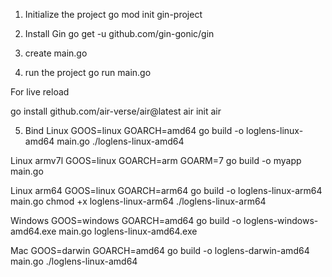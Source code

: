 1. Initialize the project
go mod init gin-project

2. Install Gin
go get -u github.com/gin-gonic/gin

3. create main.go
4. run the project
go run main.go


For live reload

go install github.com/air-verse/air@latest
air init
air


5. Bind 
Linux
GOOS=linux GOARCH=amd64 go build -o loglens-linux-amd64 main.go
./loglens-linux-amd64

Linux armv7l
GOOS=linux GOARCH=arm GOARM=7 go build -o myapp main.go

Linux arm64
GOOS=linux GOARCH=arm64 go build -o loglens-linux-arm64 main.go
chmod +x loglens-linux-arm64
./loglens-linux-arm64


Windows
GOOS=windows GOARCH=amd64 go build -o loglens-windows-amd64.exe main.go
loglens-linux-amd64.exe

Mac
GOOS=darwin GOARCH=amd64 go build -o loglens-darwin-amd64 main.go
./loglens-linux-amd64
